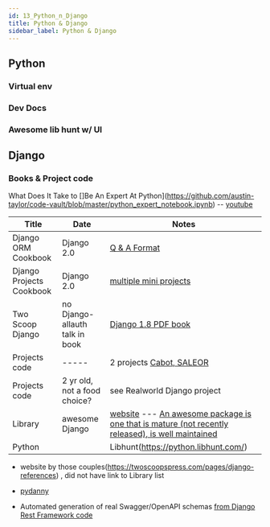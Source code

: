 ```yaml
---
id: 13_Python_n_Django
title: Python & Django
sidebar_label: Python & Django
---
```


## Python

### Virtual env 

### Dev Docs

### Awesome lib hunt w/ UI


## Django

### Books & Project code

What Does It Take to []Be An Expert At Python](https://github.com/austin-taylor/code-vault/blob/master/python_expert_notebook.ipynb) -- [youtube](https://www.youtube.com/watch?v=7lmCu8wz8ro)

| Title | Date | Notes | 
| ------- | -----| ----  | 
| Django ORM Cookbook  | Django 2.0 | [Q & A Format](https://books.agiliq.com/projects/django-orm-cookbook/en/latest/)  | 
| Django Projects Cookbook | Django 2.0 | [multiple mini projects](https://books.agiliq.com/projects/djenofdjango/en/latest/models-tutorial.html) | 
| Two Scoop Django  | no Django-allauth talk in book| [Django 1.8 PDF book](https://github.com/PostPCEra/Projects-asr/tree/master/technical-notes/Django_posts)   | 
| Projects code  | -----| 2 projects [Cabot,  SALEOR](https://github.com/PostPCEra/Projects-asr/blob/master/technical-notes/Django_posts/django_production_projects.md)
| Projects code  | 2 yr old, not a food choice?| see Realworld Django project |
| Library | awesome Django| [website](http://awesome-django.com/#awesome-django-authentication) --- [An awesome package is one that is mature (not recently released), is well maintained](https://github.com/rosarior/awesome-django)
| Python  |  | Libhunt(https://python.libhunt.com/)
 
 - website by those couples(https://twoscoopspress.com/pages/django-references) , did not have link to Library list
 - [pydanny](https://www.pydanny.com/i-married-audrey-roy.html)

- Automated generation of real Swagger/OpenAPI schemas [from Django Rest Framework code](https://github.com/axnsan12/drf-yasg)
